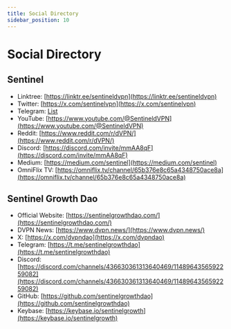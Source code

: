 ```yaml
---
title: Social Directory
sidebar_position: 10
---
```


# Social Directory



## Sentinel

- Linktree: [https://linktr.ee/sentineldvpn](https://linktr.ee/sentineldvpn)
- Twitter: [https://x.com/sentinelvpn](https://x.com/sentinelvpn)
- Telegram: [List](/docs/category/telegram-channels)
- YouTube: [https://www.youtube.com/@SentineldVPN](https://www.youtube.com/@SentineldVPN)
- Reddit: [https://www.reddit.com/r/dVPN/](https://www.reddit.com/r/dVPN/)
- Discord: [https://discord.com/invite/mmAA8qF](https://discord.com/invite/mmAA8qF)
- Medium: [https://medium.com/sentinel](https://medium.com/sentinel)
- OmniFlix TV: [https://omniflix.tv/channel/65b376e8c65a4348750ace8a](https://omniflix.tv/channel/65b376e8c65a4348750ace8a)


## Sentinel Growth Dao

- Official Website: [https://sentinelgrowthdao.com/](https://sentinelgrowthdao.com/)
- DVPN News: [https://www.dvpn.news/](https://www.dvpn.news/)
- X: [https://x.com/dvpndao](https://x.com/dvpndao)
- Telegram: [https://t.me/sentinelgrowthdao](https://t.me/sentinelgrowthdao)
- Discord: [https://discord.com/channels/436630361313640469/1148964356592259082](https://discord.com/channels/436630361313640469/1148964356592259082)
- GitHub: [https://github.com/sentinelgrowthdao](https://github.com/sentinelgrowthdao)
- Keybase: [https://keybase.io/sentinelgrowth](https://keybase.io/sentinelgrowth)